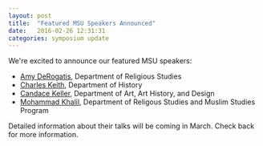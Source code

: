 ```yaml
---
layout: post
title:  "Featured MSU Speakers Announced"
date:   2016-02-26 12:31:31
categories: symposium update
---
```

We're excited to announce our featured MSU speakers:

- [Amy DeRogatis](http://religiousstudies.msu.edu/faculty/amy-derogatis/), Department of Religious Studies
- [Charles Keith](http://history.msu.edu/people/faculty/charles-keith/), Department of History
- [Candace Keller](http://www.art.msu.edu/profile/keller), Department of Art, Art History, and Design
- [Mohammad Khalil](http://religiousstudies.msu.edu/faculty/mohammed-khalil/), Department of Religous Studies and Muslim Studies Program

Detailed information about their talks will be coming in March. Check back for more information.
